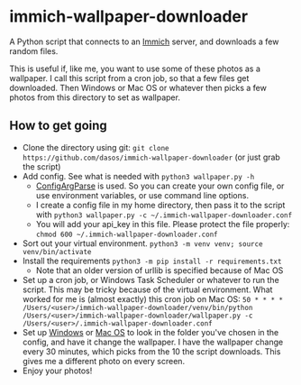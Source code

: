 # immich-wallpaper-downloader
A Python script that connects to an [Immich](https://www.immich.app/) server, and downloads a few random files. 

This is useful if, like me, you want to use some of these photos as a wallpaper. I call this script from a cron job, so that a few files get downloaded. Then Windows or Mac OS or whatever then picks a few photos from this directory to set as wallpaper.

## How to get going
 - Clone the directory using git: `git clone https://github.com/dasos/immich-wallpaper-downloader` (or just grab the script)
 - Add config. See what is needed with `python3 wallpaper.py -h`
   - [ConfigArgParse](https://github.com/bw2/ConfigArgParse) is used. So you can create your own config file, or use environment variables, or use command line options.
   - I create a config file in my home directory, then pass it to the script with `python3 wallpaper.py -c ~/.immich-wallpaper-downloader.conf`
   - You will add your api_key in this file. Please protect the file properly: `chmod 600 ~/.immich-wallpaper-downloader.conf`
 - Sort out your virtual environment. `python3 -m venv venv; source venv/bin/activate`
 - Install the requirements `python3 -m pip install -r requirements.txt`
   - Note that an older version of urllib is specified because of Mac OS
 - Set up a cron job, or Windows Task Scheduler or whatever to run the script. This may be tricky because of the virtual environment. What worked for me is (almost exactly) this cron job on Mac OS: `50 * * * * /Users/<user>/immich-wallpaper-downloader/venv/bin/python /Users/<user>/immich-wallpaper-downloader/wallpaper.py -c /Users/<user>/.immich-wallpaper-downloader.conf`
 - Set up [Windows](https://support.microsoft.com/en-us/windows/change-your-desktop-background-image-175618be-4cf1-c159-2785-ec2238b433a8) or [Mac OS](https://support.apple.com/en-gb/guide/mac-help/mchlp3013/mac) to look in the folder you've chosen in the config, and have it change the wallpaper. I have the wallpaper change every 30 minutes, which picks from the 10 the script downloads. This gives me a different photo on every screen.
 - Enjoy your photos!